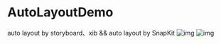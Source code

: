 # AutoLayoutDemo
auto layout by storyboard、xib &amp;&amp;  auto layout by SnapKit
![img](AutoLayoutDemo/snapkit.png)
![img]()
